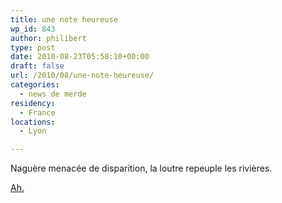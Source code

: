 ```yaml
---
title: une note heureuse
wp_id: 843
author: philibert
type: post
date: 2010-08-23T05:58:10+00:00
draft: false
url: /2010/08/une-note-heureuse/
categories:
  - news de merde
residency:
  - France
locations:
  - Lyon

---
```

Naguère menacée de disparition, la loutre repeuple les rivières.

<a href="http://www.lemonde.fr/planete/article/2010/08/21/naguere-menacee-de-disparition-la-loutre-repeuple-les-rivieres_1401311_3244.html" target="blank">Ah.</a>
